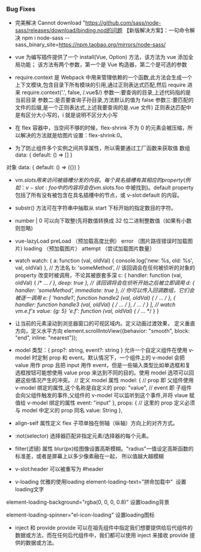 ### Bug Fixes

- 完美解决 Cannot download "https://github.com/sass/node-sass/releases/download/binding.nod的问题
  【新版解决方案】：一句命令解决 npm i node-sass --sass_binary_site=https://npm.taobao.org/mirrors/node-sass/

- vue 为编写插件提供了一个 install(Vue, Option) 方法，该方法为 vue 添加全局功能；
  该方法有两个参数，第一个是 Vue 构造器，第二个是可选的参数

- require.context 是 Webpack 中用来管理依赖的一个函数,此方法会生成一个上下文模块,包含目录下所有模块的引用,通过正则表达式匹配,然后 require 进来
  require.context('.', false, /\.vue\$/)
  参数一:要查询的目录,上述代码指的是当前目录
  参数二:是否要查询子孙目录,方法默认的值为 false
  参数三:要匹配的文件的后缀,是一个正则表达式,上述我要查询的是.vue 文件)
  正则表达匹配中是有区分大小写的，i 就是说明不区分大小写

- 在 flex 容器中，当空间不够的时候，flex-shrink 不为 0 的元素会被压缩，所以解决的方法就是给图片设置：flex-shrink:0。

- 为了防止组件多个实例之间共享属性，所以需要通过工厂函数来获取值
  数组
  data: {
  default: () => []
  }

对象
data: {
default: () => ({})
}

- vm.$slots
用来访问被插槽分发的内容。每个具名插槽有其相应的 property (例如：v-slot:foo 中的内容将会在 vm.$slots.foo 中被找到)。default property 包括了所有没有被包含在具名插槽中的节点，或 v-slot:default 的内容。

- substr() 方法可在字符串中抽取从 start 下标开始的指定数目的字符。

- number | 0 可以向下取整(先将数值转换成 32 位二进制整数值（如果有小数则忽略)

- vue-lazyLoad
  preLoad （预加载高度比例）
  error （图片路径错误时加载图片)
  loading （预加载图片）
  attempt （尝试加载图片数量）

- watch
  watch: {
    a: function (val, oldVal) {
      console.log('new: %s, old: %s', val, oldVal)
    },
    // 方法名
    b: 'someMethod',
    // 该回调会在任何被侦听的对象的 property 改变时被调用，不论其被嵌套多深
    c: {
      handler: function (val, oldVal) { /* ... */ },
      deep: true
    },
    // 该回调将会在侦听开始之后被立即调用
    d: {
      handler: 'someMethod',
      immediate: true
    },
    // 你可以传入回调数组，它们会被逐一调用
    e: [
      'handle1',
      function handle2 (val, oldVal) { /* ... */ },
      {
        handler: function handle3 (val, oldVal) { /* ... */ },
        /* ... */
      }
    ],
    // watch vm.e.f's value: {g: 5}
    'e.f': function (val, oldVal) { /* ... */ }
  }

- 让当前的元素滚动到浏览器窗口的可视区域内。定义动画过渡效果， 定义垂直方向，定义水平方向
  element.scrollIntoView({behavior: "smooth", block: "end", inline: "nearest"});

- model
  类型：{ prop?: string, event?: string }
  允许一个自定义组件在使用 v-model 时定制 prop 和 event。默认情况下，一个组件上的 v-model 会把 value 用作 prop 且把 input 用作 event，但是一些输入类型比如单选框和复选框按钮可能想使用 value prop 来达到不同的目的。使用 model 选项可以回避这些情况产生的冲突。
  // 定义 model 属性
  model: {
  // prop 即 父组件使用 v-model 绑定的属性,这个名称是自定义的
  prop: "value",
  // event 即 子组件会向父组件触发的事件,父组件的 v-model 可以监听到这个事件,并将 vlaue 赋值给 v-model 绑定的属性
  event: "input"
  },
  props: {
  // 这里的 prop 定义必须与 model 中定义的 prop 同名
  value: String
  },
- align-self 属性定义 flex 子项单独在侧轴（纵轴）方向上的对齐方式。
- :not(selector) 选择器匹配非指定元素/选择器的每个元素。
- filter(滤镜) 属性
  blur(px)给图像设置高斯模糊。"radius"一值设定高斯函数的标准差，或者是屏幕上以多少像素融在一起， 所以值越大越模糊
- v-slot:header 可以被重写为 #header



* v-loading 优雅的使用loading
element-loading-text="拼命加载中"  设置loading文字

element-loading-background="rgba(0, 0, 0, 0.8)" 设置loading背景

element-loading-spinner="el-icon-loading" 设置loading图标

* inject 和 provide
provide 可以在祖先组件中指定我们想要提供给后代组件的数据或方法，而在任何后代组件中，我们都可以使用 inject 来接收 provide 提供的数据或方法。